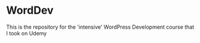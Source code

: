 # WordDev
This is the repository for the 'intensive' WordPress Development course that I took on Udemy 
